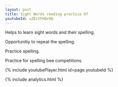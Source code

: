 ```yaml
---
layout: post
title: Sight Words reading practice 97
youtubeId: uZEsYFHQx9Q
---
```

 
 
Helps to learn sight words and their spelling.

Opportunitiy to repeat the spelling. 

Practice spelling. 
 
Practice for spelling bee competitions. 
 
{% include youtubePlayer.html id=page.youtubeId %}
 
 
{% include analytics.html %}